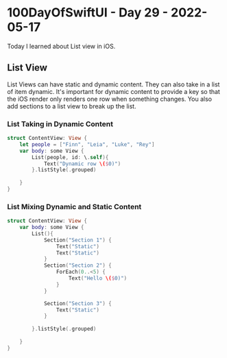 # 100DayOfSwiftUI - Day 29 - 2022-05-17

Today I learned about List view in iOS.

## List View

List Views can have static and dynamic content.  They can also take in a list of item dynamic.  It's important for dynamic content to provide a key so that the iOS render only renders one row when something changes.  You also add sections to a list view to break up the list.

### List Taking in Dynamic Content

```swift
struct ContentView: View {
    let people = ["Finn", "Leia", "Luke", "Rey"]
    var body: some View {
        List(people, id: \.self){
            Text("Dynamic row \($0)")            
        }.listStyle(.grouped)
    
    }
}
```

### List Mixing Dynamic and Static Content

```swift
struct ContentView: View {
    var body: some View {
        List(){
            Section("Section 1") {
                Text("Static")
                Text("Static")
            }
            Section("Section 2") {
                ForEach(0..<5) {
                    Text("Hello \($0)")
                }
            }

            Section("Section 3") {
                Text("Static")
            }
            
        }.listStyle(.grouped)
    
    }
}
```
